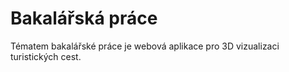 # Bakalářská práce

Tématem bakalářské práce je webová aplikace pro 3D vizualizaci turistických cest.